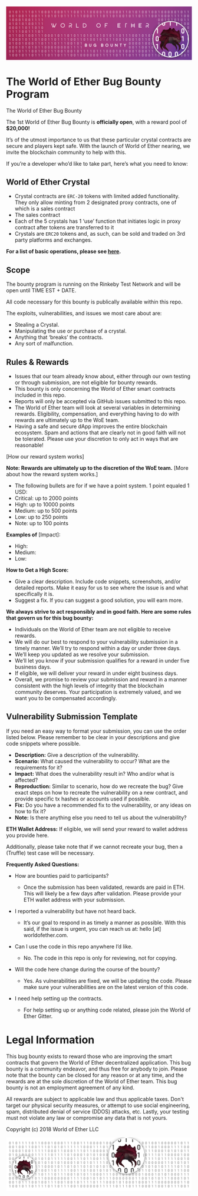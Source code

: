 ![Alt text](https://github.com/WorldOfEther/crystal-bug-bounty/blob/master/Bug%20Bounty.png)

# The World of Ether Bug Bounty Program

The World of Ether Bug Bounty 

The 1st World of Ether Bug Bounty is **officially open**, with a reward pool of **$20,000!**

It’s of the utmost importance to us that these particular crystal contracts are secure and players kept safe. With the launch of World of Ether nearing, we invite the blockchain community to help with this.

If you’re a developer who’d like to take part, here’s what you need to know:

## World of Ether Crystal

- Crystal contracts are `ERC-20` tokens with limited added functionality. They only allow minting from 2 designated proxy contracts, one of which is a sales contract 
- The sales contract 
- Each of the 5 crystals has 1 ‘use’ function that initiates logic in proxy contract after tokens are transferred to it
- Crystals are `ERC20` tokens and, as such, can be sold and traded on 3rd party platforms and exchanges.

**For a list of basic operations, please see [here](./WorldOfEther-Crystal-Basics.md).** 

## Scope

The bounty program is running on the Rinkeby Test Network and will be open until TIME EST + DATE.

All code necessary for this bounty is publically available within this repo.

The exploits, vulnerabilities, and issues we most care about are:

- Stealing a Crystal.
- Manipulating the use or purchase of a crystal.
- Anything that ‘breaks’ the contracts.
- Any sort of malfunction.

## Rules & Rewards

- Issues that our team already know about, either through our own testing or through submission, are not eligible for bounty rewards.
- This bounty is only concerning the World of Ether smart contracts included in this repo.
- Reports will only be accepted via GitHub issues submitted to this repo.
- The World of Ether team will look at several variables in determining rewards. Eligibility, compensation, and everything having to do with rewards are ultimately up to the WoE team.
- Having a safe and secure dApp improves the entire blockchain ecosystem. Spam and actions that are clearly not in good faith will not be tolerated. Please use your discretion to only act in ways that are reasonable!

[How our reward system works]


**Note: Rewards are ultimately up to the discretion of the WoE team.** [More about how the reward system works.]

- The following bullets are for if we have a point system. 1 point equaled 1 USD:
- Critical: up to 2000 points
- High: up to 10000 points
- Medium: up to 500 points
- Low: up to 250 points
- Note: up to 100 points

**Examples of** [Impact]:

- High:
- Medium:
- Low:

**How to Get a High Score:**

- Give a clear description. Include code snippets, screenshots, and/or detailed reports. Make it easy for us to see where the issue is and what specifically it is.
- Suggest a fix. If you can suggest a good solution, you will earn more.

**We always strive to act responsibly and in good faith. Here are some rules that govern us for this bug bounty:**

- Individuals on the World of Ether team are not eligible to receive rewards.
- We will do our best to respond to your vulnerability submission in a timely manner. We’ll try to respond within a day or under three days.
- We’ll keep you updated as we resolve your submission.
- We’ll let you know if your submission qualifies for a reward in under five business days.
- If eligible, we will deliver your reward in under eight business days.
- Overall, we promise to review your submission and reward in a manner consistent with the high levels of integrity that the blockchain community deserves. Your participation is extremely valued, and we want you to be compensated accordingly.

## Vulnerability Submission Template

If you need an easy way to format your submission, you can use the order listed below. Please remember to be clear in your descriptions and give code snippets where possible.

- **Description:** Give a description of the vulnerability. 
- **Scenario:** What caused the vulnerability to occur? What are the requirements for it?
- **Impact:** What does the vulnerability result in? Who and/or what is affected?
- **Reproduction:** Similar to scenario, how do we recreate the bug? Give exact steps on how to recreate the vulnerability on a new contract, and provide specific tx hashes or accounts used if possible.
- **Fix:** Do you have a recommended fix to the vulnerability, or any ideas on how to fix it?
- **Note:** Is there anything else you need to tell us about the vulnerability?

**ETH Wallet Address:** If eligible, we will send your reward to wallet address you provide here.

Additionally, please take note that if we cannot recreate your bug, then a (Truffle) test case will be necessary.

<b>Frequently Asked Questions:</b>

- How are bounties paid to participants?
  - Once the submission has been validated, rewards are paid in ETH. This will likely be a few days after validation. Please provide your ETH wallet address with your submission.

- I reported a vulnerability but have not heard back.
  - It’s our goal to respond in as timely a manner as possible. With this said, if the issue is urgent, you can reach us at: hello [at] worldofether.com.

- Can I use the code in this repo anywhere I’d like.
  - No. The code in this repo is only for reviewing, not for copying.

- Will the code here change during the course of the bounty?
  - Yes. As vulnerabilities are fixed, we will be updating the code. Please make sure your vulnerabilities are on the latest version of this code.

- I need help setting up the contracts.
  - For help setting up or anything code related, please join the World of Ether Gitter.


# Legal Information

This bug bounty exists to reward those who are improving the smart contracts that govern the World of Ether decentralized application. This bug bounty is a community endeavor, and thus free for anybody to join. Please note that the bounty can be closed for any reason or at any time, and the rewards are at the sole discretion of the World of Ether team. This bug bounty is not an employment agreement of any kind. 

All rewards are subject to applicable law and thus applicable taxes. Don't target our physical security measures, or attempt to use social engineering, spam, distributed denial of service (DDOS) attacks, etc. Lastly, your testing must not violate any law or compromise any data that is not yours.

Copyright (c) 2018 World of Ether LLC

![Alt text](https://github.com/WorldOfEther/crystal-bug-bounty/blob/master/Bug%20Bounty%20inside.png)



